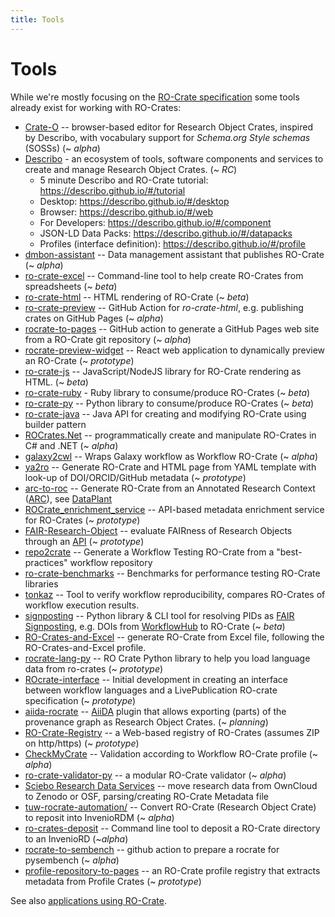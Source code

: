 ```yaml
---
title: Tools
---
```


<!--
   Copyright 2019-2020 The University of Manchester and RO Crate contributors
   <https://github.com/ResearchObject/ro-crate/graphs/contributors>

   Licensed under the Apache License, Version 2.0 (the "License");
   you may not use this file except in compliance with the License.
   You may obtain a copy of the License at

       http://www.apache.org/licenses/LICENSE-2.0

   Unless required by applicable law or agreed to in writing, software
   distributed under the License is distributed on an "AS IS" BASIS,
   WITHOUT WARRANTIES OR CONDITIONS OF ANY KIND, either express or implied.
   See the License for the specific language governing permissions and
   limitations under the License.
-->

# Tools

While we're mostly focusing on the [RO-Crate specification](../specification.md) some tools already
exist for working with RO-Crates:

-   [Crate-O](https://github.com/Language-Research-Technology/crate-o) --  browser-based editor for Research Object Crates, inspired by Describo, with vocabulary support for _Schema.org Style schemas_ (SOSSs) (~ _alpha_)
-   [Describo](https://describo.github.io/#/) - an ecosystem of tools, software components and
    services to create and manage Research Object Crates. (~ _RC_)
    -   5 minute Describo and RO-Crate tutorial: https://describo.github.io/#/tutorial
    -   Desktop: https://describo.github.io/#/desktop
    -   Browser: https://describo.github.io/#/web
    -   For Developers: https://describo.github.io/#/component
    -   JSON-LD Data Packs: https://describo.github.io/#/datapacks
    -   Profiles (interface definition): https://describo.github.io/#/profile
-   [dmbon-assistant](https://github.com/vliz-be-opsci/dmbon-assistant/#readme) -- Data management assistant that publishes RO-Crate (~ _alpha_)
-   [ro-crate-excel](https://www.npmjs.com/package/ro-crate-excel) -- Command-line tool to help
    create RO-Crates from spreadsheets (~ _beta_)
-   [ro-crate-html](https://www.npmjs.com/package/ro-crate-html) -- HTML rendering of RO-Crate (~
    _beta_)
-   [ro-crate-preview](https://github.com/marketplace/actions/ro-crate-preview) -- GitHub Action for
    _ro-crate-html_, e.g. publishing crates on GitHub Pages (~ _alpha_)
-   [rocrate-to-pages](https://github.com/vliz-be-opsci/rocrate-to-pages) -- GitHub action to generate a GitHub Pages web site from a RO-Crate git repository (~ _alpha_)
-   [rocrate-preview-widget](https://github.com/vliz-be-opsci/rocrate-preview-widget) -- React web application to dynamically preview an RO-Crate (~ _prototype_)
-   [ro-crate-js](https://www.npmjs.com/package/ro-crate) -- JavaScript/NodeJS library for RO-Crate
    rendering as HTML. (~ _beta_)
-   [ro-crate-ruby](https://github.com/fbacall/ro-crate-ruby) - Ruby library to consume/produce
    RO-Crates (~ _beta_)
-   [ro-crate-py](https://github.com/researchobject/ro-crate-py) -- Python library to
    consume/produce RO-Crates (~ _beta_)
-   [ro-crate-java](https://github.com/kit-data-manager/ro-crate-java) -- Java API for creating and
    modifying RO-Crate using builder pattern
-   [ROCrates.Net](https://uon-drs.github.io/ROCrates.Net/) -- programmatically create and manipulate RO-Crates in C# and .NET (~ _alpha_)
-   [galaxy2cwl](https://github.com/workflowhub-eu/galaxy2cwl) -- Wraps Galaxy workflow as Workflow
    RO-Crate (~ _alpha_)
-   [ya2ro](https://github.com/oeg-upm/ya2ro) -- Generate RO-Crate and HTML page from YAML template
    with look-up of DOI/ORCID/GitHub metadata (~ _prototype_)
-   [arc-to-roc](https://github.com/nfdi4plants/arc-to-roc) -- Generate RO-Crate from an Annotated
    Research Context ([ARC](https://nfdi4plants.org/content/docs/AnnotatedResearchContext.html)),
    see [DataPlant](../in-use/index.md#dataplant)
-   [ROCrate_enrichment_service](https://github.com/oeg-upm/ROCrate_enrichment_service) -- API-based
    metadata enrichment service for RO-Crates (~ _prototype_)
-   [FAIR-Research-Object](https://github.com/oeg-upm/FAIR-Research-Object) -- evaluate FAIRness of
    Research Objects through an [API](https://app.swaggerhub.com/apis/esgg/FAIROs/1.0.0-oas3) (~
    _prototype_)
-   [repo2crate](https://github.com/crs4/repo2crate) -- Generate a Workflow Testing RO-Crate from a
    "best-practices" workflow repository
-   [ro-crate-benchmarks](https://github.com/kit-data-manager/ro-crate-benchmarks) -- Benchmarks for
    performance testing RO-Crate libraries
-   [tonkaz](https://github.com/sapporo-wes/tonkaz) -- Tool to verify workflow reproducibility,
    compares RO-Crates of workflow execution results.
-   [signposting](https://pypi.org/project/signposting/) -- Python library & CLI tool for resolving
    PIDs as [FAIR Signposting](https://signposting.org/FAIR/), e.g. DOIs from
    [WorkflowHub](https://workflowhub.eu/) to RO-Crate (~ _beta_)
-   [RO-Crates-and-Excel](https://github.com/e11938258/RO-Crates-and-Excel) -- generate RO-Crate
    from Excel file, following the RO-Crates-and-Excel profile.
-   [rocrate-lang-py](https://github.com/Language-Research-Technology/rocrate-lang-py) -- RO Crate
    Python library to help you load language data from ro-crates (~ _prototype_)
-   [ROcrate-interface](https://github.com/GusEllerm/ROcrate-interface) -- Initial development in
    creating an interface between workflow languages and a LivePublication RO-crate specification (~
    _prototype_)
-   [aiida-rocrate](https://github.com/sphuber/aiida-rocrate) -- [AiiDA](https://www.aiida.net/)
    plugin that allows exporting (parts) of the provenance graph as Research Object Crates. (~
    _planning_)
-   [RO-Crate-Registry](https://github.com/XiaotianWang0918/RO-Crate-Registry) -- a Web-based
    registry of RO-Crates (assumes ZIP on http/https) (~ _prototype_)
-   [CheckMyCrate](https://github.com/KockataEPich/CheckMyCrate/tree/Version_0.2) -- Validation
    according to Workflow RO-Crate profile (~ _alpha_)
-   [ro-crate-validator-py](https://github.com/ResearchObject/ro-crate-validator-py/) -- a modular
    RO-Crate validator (~ _alpha_)
-   [Sciebo Research Data Services](https://www.research-data-services.org/) -- move research data from OwnCloud to Zenodo or OSF, parsing/creating RO-Crate Metadata file 
-   [tuw-rocrate-automation/](https://github.com/MoritzRenkin/tuw-rocrate-automation/) -- Convert RO-Crate (Research Object Crate) to reposit into InvenioRDM (~ _alpha_) 
-   [ro-crates-deposit](https://github.com/beerphilipp/ro-crates-deposit) -- Command line tool to deposit a RO-Crate directory to an InvenioRD (~_alpha_)
-   [rocrate-to-sembench](https://github.com/vliz-be-opsci/rocrate-to-sembench) -- github action to prepare a rocrate for pysembench (~ _alpha_)
-   [profile-repository-to-pages](https://github.com/vliz-be-opsci/profile-repository-to-pages) -- an RO-Crate profile registry that extracts metadata from Profile Crates (~ _prototype_) 


See also [applications using RO-Crate](../in-use/).

